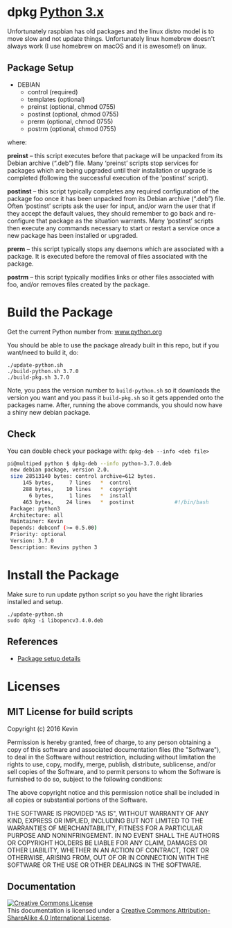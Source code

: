 # dpkg [Python 3.x](https://www.python.org/)

Unfortunately raspbian has old packages and the linux distro model is to move
slow and not update things. Unfortunately linux homebrew doesn't always work
(I use homebrew on macOS and it is awesome!) on linux.

## Package Setup

- DEBIAN
    - control (required)
    - templates (optional)
    - preinst (optional, chmod 0755)
    - postinst (optional, chmod 0755)
    - prerm (optional, chmod 0755)
    - postrm (optional, chmod 0755)

 where:

**preinst** – this script executes before that package will be unpacked from its Debian archive (“.deb”) file. Many ‘preinst’ scripts stop services for packages which are being upgraded until their installation or upgrade is completed (following the successful execution of the ‘postinst’ script).

**postinst** – this script typically completes any required configuration of the package foo once it has been unpacked from its Debian archive (“.deb”) file. Often ‘postinst’ scripts ask the user for input, and/or warn the user that if they accept the default values, they should remember to go back and re-configure that package as the situation warrants. Many ‘postinst’ scripts then execute any commands necessary to start or restart a service once a new package has been installed or upgraded.

**prerm** – this script typically stops any daemons which are associated with a package. It is executed before the removal of files associated with the package.

**postrm** – this script typically modifies links or other files associated with foo, and/or removes files created by the package.

# Build the Package

Get the current Python number from: www.python.org

You should be able to use the package already built in this
repo, but if you want/need to build it, do:

	./update-python.sh
	./build-python.sh 3.7.0
	./build-pkg.sh 3.7.0

Note, you pass the version number to `build-python.sh` so it downloads the version you want
and you pass it `build-pkg.sh` so it gets appended onto the packages name. After, running
the above commands, you should now have a shiny new debian package.

## Check

You can double check your package with: `dpkg-deb --info <deb file>`

```bash
pi@multiped python $ dpkg-deb --info python-3.7.0.deb
 new debian package, version 2.0.
 size 28513140 bytes: control archive=612 bytes.
     145 bytes,     7 lines   *  control              
     288 bytes,    10 lines   *  copyright            
       6 bytes,     1 lines   *  install              
     463 bytes,    24 lines   *  postinst             #!/bin/bash
 Package: python3
 Architecture: all
 Maintainer: Kevin
 Depends: debconf (>= 0.5.00)
 Priority: optional
 Version: 3.7.0
 Description: Kevins python 3
 ```

# Install the Package

Make sure to run update python script so you have the right libraries installed and setup.

	./update-python.sh
	sudo dpkg -i libopencv3.4.0.deb

## References

- [Package setup details](https://www.leaseweb.com/labs/2013/06/creating-custom-debian-packages/)


# Licenses


## MIT License for build scripts

Copyright (c) 2016 Kevin

Permission is hereby granted, free of charge, to any person obtaining a copy
of this software and associated documentation files (the "Software"), to deal
in the Software without restriction, including without limitation the rights
to use, copy, modify, merge, publish, distribute, sublicense, and/or sell
copies of the Software, and to permit persons to whom the Software is
furnished to do so, subject to the following conditions:

The above copyright notice and this permission notice shall be included in all
copies or substantial portions of the Software.

THE SOFTWARE IS PROVIDED "AS IS", WITHOUT WARRANTY OF ANY KIND, EXPRESS OR
IMPLIED, INCLUDING BUT NOT LIMITED TO THE WARRANTIES OF MERCHANTABILITY,
FITNESS FOR A PARTICULAR PURPOSE AND NONINFRINGEMENT. IN NO EVENT SHALL THE
AUTHORS OR COPYRIGHT HOLDERS BE LIABLE FOR ANY CLAIM, DAMAGES OR OTHER
LIABILITY, WHETHER IN AN ACTION OF CONTRACT, TORT OR OTHERWISE, ARISING FROM,
OUT OF OR IN CONNECTION WITH THE SOFTWARE OR THE USE OR OTHER DEALINGS IN THE
SOFTWARE.

## Documentation

 <a rel="license" href="http://creativecommons.org/licenses/by-sa/4.0/"><img alt="Creative Commons License" style="border-width:0" src="https://i.creativecommons.org/l/by-sa/4.0/88x31.png" align="middle"/></a><br />This documentation is licensed under a <a rel="license" href="http://creativecommons.org/licenses/by-sa/4.0/">Creative Commons Attribution-ShareAlike 4.0 International License</a>.
